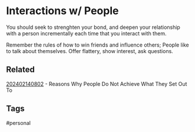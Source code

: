# Interactions w/ People
You should seek to strenghten your bond, and deepen your relationship with a
person incrementally each time that you interact with them.

Remember the rules of how to win friends and influence others; People like to
talk about themselves. Offer flattery, show interest, ask questions.

## Related
[202402140802](../202402140802) - Reasons Why People Do Not Achieve What They Set Out To

## Tags
#personal
